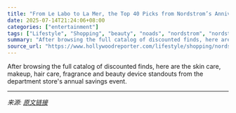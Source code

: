 ```yaml
---
title: "From Le Labo to La Mer, the Top 40 Picks from Nordstrom’s Anniversary Sale"
date: 2025-07-14T21:24:06+08:00
categories: ["entertainment"]
tags: ["Lifestyle", "Shopping", "beauty", "noads", "nordstrom", "nordstrom anniversary sale", "shopping"]
summary: "After browsing the full catalog of discounted finds, here are the skin care, makeup, hair care, fragrance and beauty device standouts from the department store's annual savings event."
source_url: "https://www.hollywoodreporter.com/lifestyle/shopping/nordstrom-anniversary-sale-2025-best-beauty-deals-skin-care-makeup-hair-tools-1236308565/"
---
```


After browsing the full catalog of discounted finds, here are the skin care, makeup, hair care, fragrance and beauty device standouts from the department store's annual savings event.

---

*来源: [原文链接](https://www.hollywoodreporter.com/lifestyle/shopping/nordstrom-anniversary-sale-2025-best-beauty-deals-skin-care-makeup-hair-tools-1236308565/)*

